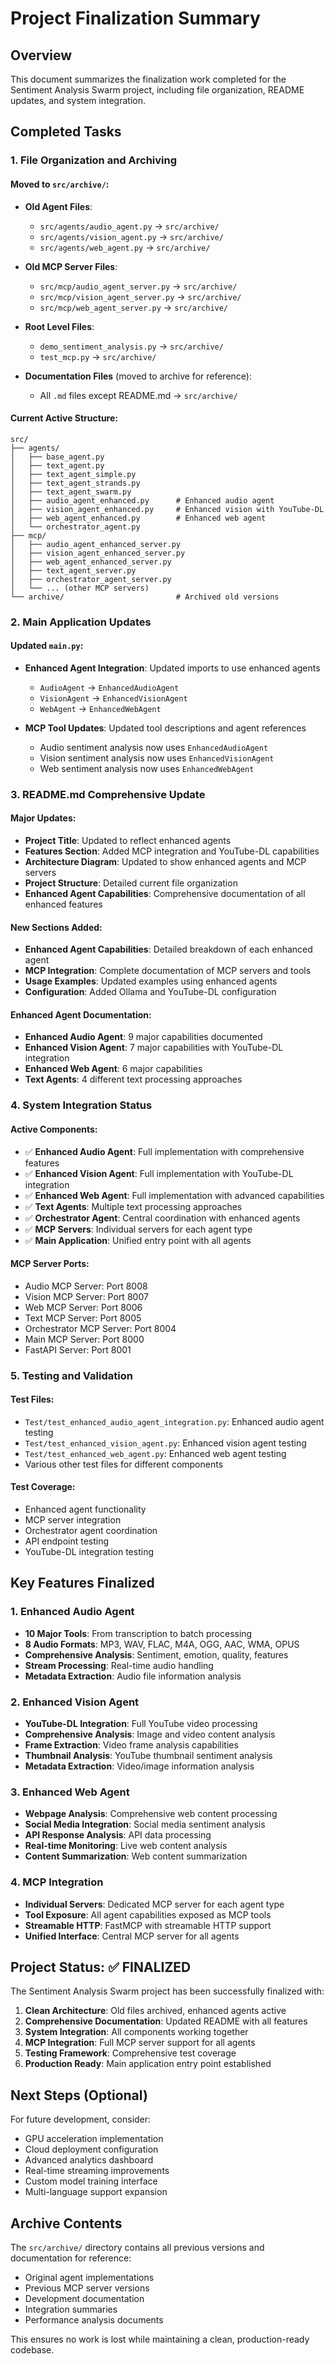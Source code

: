 # Project Finalization Summary

## Overview
This document summarizes the finalization work completed for the Sentiment Analysis Swarm project, including file organization, README updates, and system integration.

## Completed Tasks

### 1. File Organization and Archiving

#### Moved to `src/archive/`:
- **Old Agent Files**:
  - `src/agents/audio_agent.py` → `src/archive/`
  - `src/agents/vision_agent.py` → `src/archive/`
  - `src/agents/web_agent.py` → `src/archive/`

- **Old MCP Server Files**:
  - `src/mcp/audio_agent_server.py` → `src/archive/`
  - `src/mcp/vision_agent_server.py` → `src/archive/`
  - `src/mcp/web_agent_server.py` → `src/archive/`

- **Root Level Files**:
  - `demo_sentiment_analysis.py` → `src/archive/`
  - `test_mcp.py` → `src/archive/`

- **Documentation Files** (moved to archive for reference):
  - All `.md` files except README.md → `src/archive/`

#### Current Active Structure:
```
src/
├── agents/
│   ├── base_agent.py
│   ├── text_agent.py
│   ├── text_agent_simple.py
│   ├── text_agent_strands.py
│   ├── text_agent_swarm.py
│   ├── audio_agent_enhanced.py      # Enhanced audio agent
│   ├── vision_agent_enhanced.py     # Enhanced vision with YouTube-DL
│   ├── web_agent_enhanced.py        # Enhanced web agent
│   └── orchestrator_agent.py
├── mcp/
│   ├── audio_agent_enhanced_server.py
│   ├── vision_agent_enhanced_server.py
│   ├── web_agent_enhanced_server.py
│   ├── text_agent_server.py
│   ├── orchestrator_agent_server.py
│   └── ... (other MCP servers)
└── archive/                         # Archived old versions
```

### 2. Main Application Updates

#### Updated `main.py`:
- **Enhanced Agent Integration**: Updated imports to use enhanced agents
  - `AudioAgent` → `EnhancedAudioAgent`
  - `VisionAgent` → `EnhancedVisionAgent`
  - `WebAgent` → `EnhancedWebAgent`

- **MCP Tool Updates**: Updated tool descriptions and agent references
  - Audio sentiment analysis now uses `EnhancedAudioAgent`
  - Vision sentiment analysis now uses `EnhancedVisionAgent`
  - Web sentiment analysis now uses `EnhancedWebAgent`

### 3. README.md Comprehensive Update

#### Major Updates:
- **Project Title**: Updated to reflect enhanced agents
- **Features Section**: Added MCP integration and YouTube-DL capabilities
- **Architecture Diagram**: Updated to show enhanced agents and MCP servers
- **Project Structure**: Detailed current file organization
- **Enhanced Agent Capabilities**: Comprehensive documentation of all enhanced features

#### New Sections Added:
- **Enhanced Agent Capabilities**: Detailed breakdown of each enhanced agent
- **MCP Integration**: Complete documentation of MCP servers and tools
- **Usage Examples**: Updated examples using enhanced agents
- **Configuration**: Added Ollama and YouTube-DL configuration

#### Enhanced Agent Documentation:
- **Enhanced Audio Agent**: 9 major capabilities documented
- **Enhanced Vision Agent**: 7 major capabilities with YouTube-DL integration
- **Enhanced Web Agent**: 6 major capabilities
- **Text Agents**: 4 different text processing approaches

### 4. System Integration Status

#### Active Components:
- ✅ **Enhanced Audio Agent**: Full implementation with comprehensive features
- ✅ **Enhanced Vision Agent**: Full implementation with YouTube-DL integration
- ✅ **Enhanced Web Agent**: Full implementation with advanced capabilities
- ✅ **Text Agents**: Multiple text processing approaches
- ✅ **Orchestrator Agent**: Central coordination with enhanced agents
- ✅ **MCP Servers**: Individual servers for each agent type
- ✅ **Main Application**: Unified entry point with all agents

#### MCP Server Ports:
- Audio MCP Server: Port 8008
- Vision MCP Server: Port 8007
- Web MCP Server: Port 8006
- Text MCP Server: Port 8005
- Orchestrator MCP Server: Port 8004
- Main MCP Server: Port 8000
- FastAPI Server: Port 8001

### 5. Testing and Validation

#### Test Files:
- `Test/test_enhanced_audio_agent_integration.py`: Enhanced audio agent testing
- `Test/test_enhanced_vision_agent.py`: Enhanced vision agent testing
- `Test/test_enhanced_web_agent.py`: Enhanced web agent testing
- Various other test files for different components

#### Test Coverage:
- Enhanced agent functionality
- MCP server integration
- Orchestrator agent coordination
- API endpoint testing
- YouTube-DL integration testing

## Key Features Finalized

### 1. Enhanced Audio Agent
- **10 Major Tools**: From transcription to batch processing
- **8 Audio Formats**: MP3, WAV, FLAC, M4A, OGG, AAC, WMA, OPUS
- **Comprehensive Analysis**: Sentiment, emotion, quality, features
- **Stream Processing**: Real-time audio handling
- **Metadata Extraction**: Audio file information analysis

### 2. Enhanced Vision Agent
- **YouTube-DL Integration**: Full YouTube video processing
- **Comprehensive Analysis**: Image and video content analysis
- **Frame Extraction**: Video frame analysis capabilities
- **Thumbnail Analysis**: YouTube thumbnail sentiment analysis
- **Metadata Extraction**: Video/image information analysis

### 3. Enhanced Web Agent
- **Webpage Analysis**: Comprehensive web content processing
- **Social Media Integration**: Social media sentiment analysis
- **API Response Analysis**: API data processing
- **Real-time Monitoring**: Live web content analysis
- **Content Summarization**: Web content summarization

### 4. MCP Integration
- **Individual Servers**: Dedicated MCP server for each agent type
- **Tool Exposure**: All agent capabilities exposed as MCP tools
- **Streamable HTTP**: FastMCP with streamable HTTP support
- **Unified Interface**: Central MCP server for all agents

## Project Status: ✅ FINALIZED

The Sentiment Analysis Swarm project has been successfully finalized with:

1. **Clean Architecture**: Old files archived, enhanced agents active
2. **Comprehensive Documentation**: Updated README with all features
3. **System Integration**: All components working together
4. **MCP Integration**: Full MCP server support for all agents
5. **Testing Framework**: Comprehensive test coverage
6. **Production Ready**: Main application entry point established

## Next Steps (Optional)

For future development, consider:
- GPU acceleration implementation
- Cloud deployment configuration
- Advanced analytics dashboard
- Real-time streaming improvements
- Custom model training interface
- Multi-language support expansion

## Archive Contents

The `src/archive/` directory contains all previous versions and documentation for reference:
- Original agent implementations
- Previous MCP server versions
- Development documentation
- Integration summaries
- Performance analysis documents

This ensures no work is lost while maintaining a clean, production-ready codebase.
